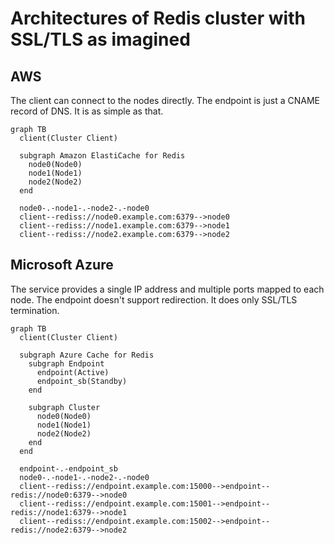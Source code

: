 # Architectures of Redis cluster with SSL/TLS as imagined

## AWS
The client can connect to the nodes directly.
The endpoint is just a CNAME record of DNS.
It is as simple as that.

```mermaid
graph TB
  client(Cluster Client)

  subgraph Amazon ElastiCache for Redis
    node0(Node0)
    node1(Node1)
    node2(Node2)
  end

  node0-.-node1-.-node2-.-node0
  client--rediss://node0.example.com:6379-->node0
  client--rediss://node1.example.com:6379-->node1
  client--rediss://node2.example.com:6379-->node2
```

## Microsoft Azure
The service provides a single IP address and multiple ports mapped to each node.
The endpoint doesn't support redirection.
It does only SSL/TLS termination.

```mermaid
graph TB
  client(Cluster Client)

  subgraph Azure Cache for Redis
    subgraph Endpoint
      endpoint(Active)
      endpoint_sb(Standby)
    end

    subgraph Cluster
      node0(Node0)
      node1(Node1)
      node2(Node2)
    end
  end

  endpoint-.-endpoint_sb
  node0-.-node1-.-node2-.-node0
  client--rediss://endpoint.example.com:15000-->endpoint--redis://node0:6379-->node0
  client--rediss://endpoint.example.com:15001-->endpoint--redis://node1:6379-->node1
  client--rediss://endpoint.example.com:15002-->endpoint--redis://node2:6379-->node2
```
